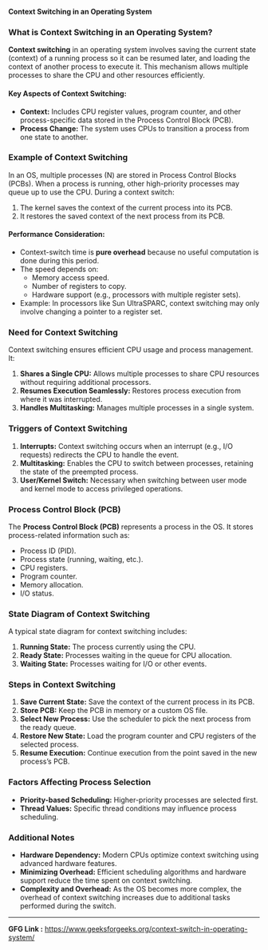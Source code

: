 **Context Switching in an Operating System**


### What is Context Switching in an Operating System?
**Context switching** in an operating system involves saving the current state (context) of a running process so it can be resumed later, and loading the context of another process to execute it. This mechanism allows multiple processes to share the CPU and other resources efficiently.

#### Key Aspects of Context Switching:
- **Context:** Includes CPU register values, program counter, and other process-specific data stored in the Process Control Block (PCB).
- **Process Change:** The system uses CPUs to transition a process from one state to another.

### Example of Context Switching
In an OS, multiple processes (N) are stored in Process Control Blocks (PCBs). When a process is running, other high-priority processes may queue up to use the CPU. During a context switch:
1. The kernel saves the context of the current process into its PCB.
2. It restores the saved context of the next process from its PCB.

#### Performance Consideration:
- Context-switch time is **pure overhead** because no useful computation is done during this period.
- The speed depends on:
  - Memory access speed.
  - Number of registers to copy.
  - Hardware support (e.g., processors with multiple register sets).
- Example: In processors like Sun UltraSPARC, context switching may only involve changing a pointer to a register set.

### Need for Context Switching
Context switching ensures efficient CPU usage and process management. It:
1. **Shares a Single CPU:** Allows multiple processes to share CPU resources without requiring additional processors.
2. **Resumes Execution Seamlessly:** Restores process execution from where it was interrupted.
3. **Handles Multitasking:** Manages multiple processes in a single system.

### Triggers of Context Switching
1. **Interrupts:** Context switching occurs when an interrupt (e.g., I/O requests) redirects the CPU to handle the event.
2. **Multitasking:** Enables the CPU to switch between processes, retaining the state of the preempted process.
3. **User/Kernel Switch:** Necessary when switching between user mode and kernel mode to access privileged operations.

### Process Control Block (PCB)
The **Process Control Block (PCB)** represents a process in the OS. It stores process-related information such as:
- Process ID (PID).
- Process state (running, waiting, etc.).
- CPU registers.
- Program counter.
- Memory allocation.
- I/O status.

### State Diagram of Context Switching
A typical state diagram for context switching includes:
1. **Running State:** The process currently using the CPU.
2. **Ready State:** Processes waiting in the queue for CPU allocation.
3. **Waiting State:** Processes waiting for I/O or other events.

### Steps in Context Switching
1. **Save Current State:** Save the context of the current process in its PCB.
2. **Store PCB:** Keep the PCB in memory or a custom OS file.
3. **Select New Process:** Use the scheduler to pick the next process from the ready queue.
4. **Restore New State:** Load the program counter and CPU registers of the selected process.
5. **Resume Execution:** Continue execution from the point saved in the new process’s PCB.

### Factors Affecting Process Selection
- **Priority-based Scheduling:** Higher-priority processes are selected first.
- **Thread Values:** Specific thread conditions may influence process scheduling.

### Additional Notes
- **Hardware Dependency:** Modern CPUs optimize context switching using advanced hardware features.
- **Minimizing Overhead:** Efficient scheduling algorithms and hardware support reduce the time spent on context switching.
- **Complexity and Overhead:** As the OS becomes more complex, the overhead of context switching increases due to additional tasks performed during the switch.

---

**GFG Link :** https://www.geeksforgeeks.org/context-switch-in-operating-system/

